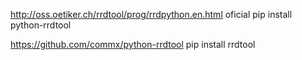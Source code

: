 http://oss.oetiker.ch/rrdtool/prog/rrdpython.en.html
oficial
pip install python-rrdtool


https://github.com/commx/python-rrdtool
pip install rrdtool
